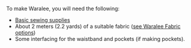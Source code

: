 
To make Waralee, you will need the following:

  - [Basic sewing supplies](/docs/sewing/basic-sewing-supplies)
  - About 2 meters (2.2 yards) of a suitable fabric ([see Waralee Fabric options](/docs/patterns/waralee/fabric/))
  - Some interfacing for the waistband and pockets (if making pockets).
